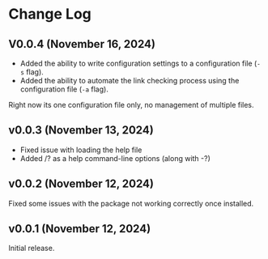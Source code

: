 # Change Log

## V0.0.4 (November 16, 2024)

* Added the ability to write configuration settings to a configuration file (`-s` flag).
* Added the ability to automate the link checking process using the configuration file (`-a` flag). 

Right now its one configuration file only, no management of multiple files. 

## v0.0.3 (November 13, 2024)

* Fixed issue with loading the help file
* Added /? as a help command-line options (along with -?)

## v0.0.2 (November 12, 2024)

Fixed some issues with the package not working correctly once installed. 

## v0.0.1 (November 12, 2024)

Initial release.